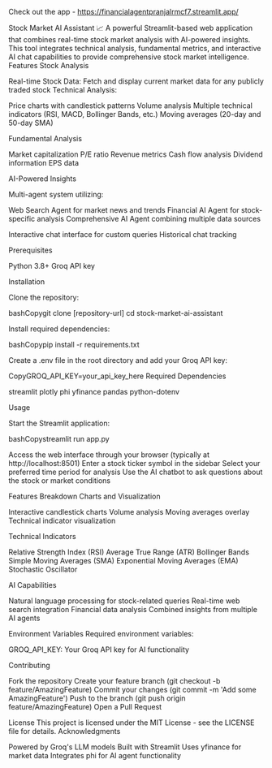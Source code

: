 Check out the app - https://financialagentpranjalrmcf7.streamlit.app/

Stock Market AI Assistant 📈
A powerful Streamlit-based web application that combines real-time stock market analysis with AI-powered insights. This tool integrates technical analysis, fundamental metrics, and interactive AI chat capabilities to provide comprehensive stock market intelligence.
Features
Stock Analysis

Real-time Stock Data: Fetch and display current market data for any publicly traded stock
Technical Analysis:

Price charts with candlestick patterns
Volume analysis
Multiple technical indicators (RSI, MACD, Bollinger Bands, etc.)
Moving averages (20-day and 50-day SMA)



Fundamental Analysis

Market capitalization
P/E ratio
Revenue metrics
Cash flow analysis
Dividend information
EPS data

AI-Powered Insights

Multi-agent system utilizing:

Web Search Agent for market news and trends
Financial AI Agent for stock-specific analysis
Comprehensive AI Agent combining multiple data sources


Interactive chat interface for custom queries
Historical chat tracking

Prerequisites

Python 3.8+
Groq API key

Installation

Clone the repository:

bashCopygit clone [repository-url]
cd stock-market-ai-assistant

Install required dependencies:

bashCopypip install -r requirements.txt

Create a .env file in the root directory and add your Groq API key:

CopyGROQ_API_KEY=your_api_key_here
Required Dependencies

streamlit
plotly
phi
yfinance
pandas
python-dotenv

Usage

Start the Streamlit application:

bashCopystreamlit run app.py

Access the web interface through your browser (typically at http://localhost:8501)
Enter a stock ticker symbol in the sidebar
Select your preferred time period for analysis
Use the AI chatbot to ask questions about the stock or market conditions

Features Breakdown
Charts and Visualization

Interactive candlestick charts
Volume analysis
Moving averages overlay
Technical indicator visualization

Technical Indicators

Relative Strength Index (RSI)
Average True Range (ATR)
Bollinger Bands
Simple Moving Averages (SMA)
Exponential Moving Averages (EMA)
Stochastic Oscillator

AI Capabilities

Natural language processing for stock-related queries
Real-time web search integration
Financial data analysis
Combined insights from multiple AI agents

Environment Variables
Required environment variables:

GROQ_API_KEY: Your Groq API key for AI functionality

Contributing

Fork the repository
Create your feature branch (git checkout -b feature/AmazingFeature)
Commit your changes (git commit -m 'Add some AmazingFeature')
Push to the branch (git push origin feature/AmazingFeature)
Open a Pull Request

License
This project is licensed under the MIT License - see the LICENSE file for details.
Acknowledgments

Powered by Groq's LLM models
Built with Streamlit
Uses yfinance for market data
Integrates phi for AI agent functionality
